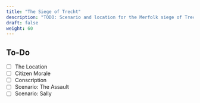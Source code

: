 ```yaml
---
title: "The Siege of Trecht"
description: "TODO: Scenario and location for the Merfolk siege of Trecht"
draft: false
weight: 60
---
```


## To-Do

- [ ] The Location
- [ ] Citizen Morale
- [ ] Conscription
- [ ] Scenario: The Assault
- [ ] Scenario: Sally
